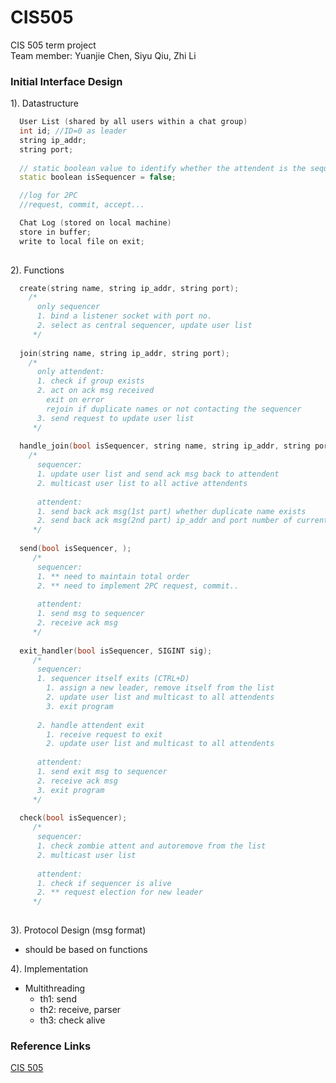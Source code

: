 # CIS505
CIS 505 term project<br/>
Team member: Yuanjie Chen, Siyu Qiu, Zhi Li

### Initial Interface Design
1). Datastructure
```C++
  User List (shared by all users within a chat group)
  int id; //ID=0 as leader
  string ip_addr;
  string port;
  
  // static boolean value to identify whether the attendent is the sequencer
  static boolean isSequencer = false;

  //log for 2PC
  //request, commit, accept...

  Chat Log (stored on local machine)
  store in buffer;
  write to local file on exit;
  
```

2). Functions
```C++
  create(string name, string ip_addr, string port);
    /*
      only sequencer
      1. bind a listener socket with port no.
      2. select as central sequencer, update user list
     */
     
  join(string name, string ip_addr, string port);
    /*
      only attendent:
      1. check if group exists
      2. act on ack msg received
        exit on error
        rejoin if duplicate names or not contacting the sequencer
      3. send request to update user list
     */
     
  handle_join(bool isSequencer, string name, string ip_addr, string port);
    /*
      sequencer:
      1. update user list and send ack msg back to attendent
      2. multicast user list to all active attendents
      
      attendent:
      1. send back ack msg(1st part) whether duplicate name exists
      2. send back ack msg(2nd part) ip_addr and port number of current sequencer
     */
     
  send(bool isSequencer, );
     /*
      sequencer:
      1. ** need to maintain total order
      2. ** need to implement 2PC request, commit..
      
      attendent:
      1. send msg to sequencer
      2. receive ack msg
     */
     
  exit_handler(bool isSequencer, SIGINT sig);
     /*
      sequencer:
      1. sequencer itself exits (CTRL+D)
        1. assign a new leader, remove itself from the list
        2. update user list and multicast to all attendents
        3. exit program
        
      2. handle attendent exit
        1. receive request to exit
        2. update user list and multicast to all attendents
        
      attendent:
      1. send exit msg to sequencer
      2. receive ack msg
      3. exit program
     */
     
  check(bool isSequencer);
     /*
      sequencer:
      1. check zombie attent and autoremove from the list
      2. multicast user list
      
      attendent:
      1. check if sequencer is alive
      2. ** request election for new leader
     */
  
```

3). Protocol Design (msg format)
  - should be based on functions


4). Implementation
  - Multithreading
    - th1: send
    - th2: receive, parser
    - th3: check alive


### Reference Links
[CIS 505](http://www.cis.upenn.edu/~boonloo/cis505-sp15/)
